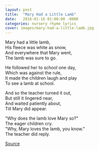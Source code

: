 ```yaml
---
layout: post
title:  "Mary Had a Little Lamb"
date:   2016-01-16 01:00:00 -0800
categories: nursery rhyme lyrics
cover: images/mary-had-a-little-lamb.jpg
---
```

Mary had a little lamb,  
His fleece was white as snow,  
And everywhere that Mary went,  
The lamb was sure to go.

He followed her to school one day,  
Which was against the rule,  
It made the children laugh and play  
To see a lamb at school.  

And so the teacher turned it out,  
But still it lingered near,  
And waited patiently about,  
Till Mary did appear.  

"Why does the lamb love Mary so?"  
The eager children cry.  
"Why, Mary loves the lamb, you know."  
The teacher did reply.

[Source](https://en.wikipedia.org/wiki/Mary_Had_a_Little_Lamb)